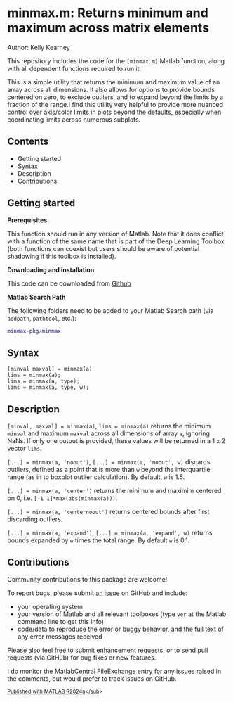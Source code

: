 
# minmax.m: Returns minimum and maximum across matrix elements


Author: Kelly Kearney


This repository includes the code for the `[minmax.m]` Matlab function, along with all dependent functions required to run it.


This is a simple utility that returns the minimum and maximum value of an array across all dimensions. It also allows for options to provide bounds centered on zero, to exclude outliers, and to expand beyond the limits by a fraction of the range.I find this utility very helpful to provide more nuanced control over axis/color limits in plots beyond the defaults, especially when coordinating limits across numerous subplots.



## Contents

            
- Getting started        
- Syntax        
- Description        
- Contributions

## Getting started


**Prerequisites**


This function should run in any version of Matlab. Note that it does conflict with a function of the same name that is part of the Deep Learning Toolbox (both functions can coexist but users should be aware of potential shadowing if this toolbox is installed).


**Downloading and installation**


This code can be downloaded from [Github](https://github.com/kakearney/minmax-pkg/)


**Matlab Search Path**


The following folders need to be added to your Matlab Search path (via `addpath`, `pathtool`, etc.):



```matlab
minmax-pkg/minmax
```



## Syntax



```
[minval maxval] = minmax(a)
lims = minmax(a);
lims = minmax(a, type);
lims = minmax(a, type, w);
```



## Description


`[minval, maxval] = minmax(a)`, `lims = minmax(a)` returns the minimum `minval` and maximum `maxval` across all dimensions of array `a`, ignoring NaNs. If only one output is provided, these values will be returned in a 1 x 2 vector `lims`.


`[...] = minmax(a, 'noout')`, `[...] = minmax(a, 'noout', w)` discards outliers, defined as a point that is more than `w` beyond the interquartile range (as in to boxplot outlier calculation). By default, `w` is 1.5.


`[...] = minmax(a, 'center')` returns the minimum and maximim centered on 0, i.e. `[-1 1]*max(abs(minmax(a)))`.


`[...] = minmax(a, 'centernoout')` returns centered bounds after first discarding outliers.


`[...] = minmax(a, 'expand')`, `[...] = minmax(a, 'expand', w)` returns bounds expanded by `w` times the total range. By default `w` is 0.1.



## Contributions


Community contributions to this package are welcome!


To report bugs, please submit [an issue](https://github.com/kakearney/minmax-pkg/issues) on GitHub and include:



  - your operating system
  - your version of Matlab and all relevant toolboxes (type `ver` at the Matlab command line to get this info)
  - code/data to reproduce the error or buggy behavior, and the full text of any error messages received

Please also feel free to submit enhancement requests, or to send pull requests (via GitHub) for bug fixes or new features.


I do monitor the MatlabCentral FileExchange entry for any issues raised in the comments, but would prefer to track issues on GitHub.



<sub>[Published with MATLAB R2024a]("http://www.mathworks.com/products/matlab/")</sub>

